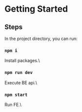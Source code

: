 # Getting Started 

## Steps

In the project directory, you can run:

### `npm i`

Install packages.\

### `npm run dev`

Execute BE api.\

### `npm start`

Run FE.\
